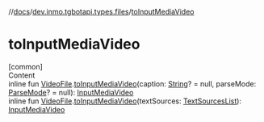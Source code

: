 //[docs](../../index.md)/[dev.inmo.tgbotapi.types.files](index.md)/[toInputMediaVideo](to-input-media-video.md)



# toInputMediaVideo  
[common]  
Content  
inline fun [VideoFile](-video-file/index.md).[toInputMediaVideo](to-input-media-video.md)(caption: [String](https://kotlinlang.org/api/latest/jvm/stdlib/kotlin/-string/index.html)? = null, parseMode: [ParseMode](../dev.inmo.tgbotapi.types.ParseMode/-parse-mode/index.md)? = null): [InputMediaVideo](../dev.inmo.tgbotapi.types.InputMedia/-input-media-video/index.md)  
inline fun [VideoFile](-video-file/index.md).[toInputMediaVideo](to-input-media-video.md)(textSources: [TextSourcesList](../dev.inmo.tgbotapi.CommonAbstracts/index.md#%5Bdev.inmo.tgbotapi.CommonAbstracts%2FTextSourcesList%2F%2F%2FPointingToDeclaration%2F%5D%2FClasslikes%2F625018081)): [InputMediaVideo](../dev.inmo.tgbotapi.types.InputMedia/-input-media-video/index.md)  



